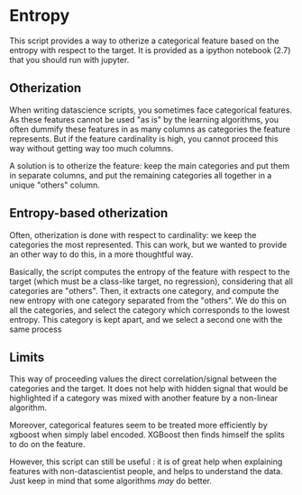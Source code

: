 # Entropy
This script provides a way to otherize a categorical feature based on the entropy with respect to the target. It is provided as a ipython notebook (2.7) that you should run with jupyter.

## Otherization
When writing datascience scripts, you sometimes face categorical features. As these features cannot be used "as is" by the learning algorithms, you often dummify these features in as many columns as categories the feature represents. But if the feature cardinality is high, you cannot proceed this way without getting way too much columns.

A solution is to otherize the feature: keep the main categories and put them in separate columns, and put the remaining categories all together in a unique "others" column.

## Entropy-based otherization
Often, otherization is done with respect to cardinality: we keep the categories the most represented. This can work, but we wanted to provide an other way to do this, in a more thoughtful way.

Basically, the script computes the entropy of the feature with respect to the target (which must be a class-like target, no regression), considering that all categories are "others". Then, it extracts one category, and compute the new entropy with one category separated from the "others". We do this on all the categories, and select the category which corresponds to the lowest entropy.
This category is kept apart, and we select a second one with the same process

## Limits
This way of proceeding values the direct correlation/signal between the categories and the target. It does not help with hidden signal that would be highlighted if a category was mixed with another feature by a non-linear algorithm.

Moreover, categorical features seem to be treated more efficiently by xgboost when simply label encoded. XGBoost then finds himself the splits to do on the feature.

However, this script can still be useful : it is of great help when explaining features with non-datascientist people, and helps to understand the data. Just keep in mind that some algorithms *may* do better.

